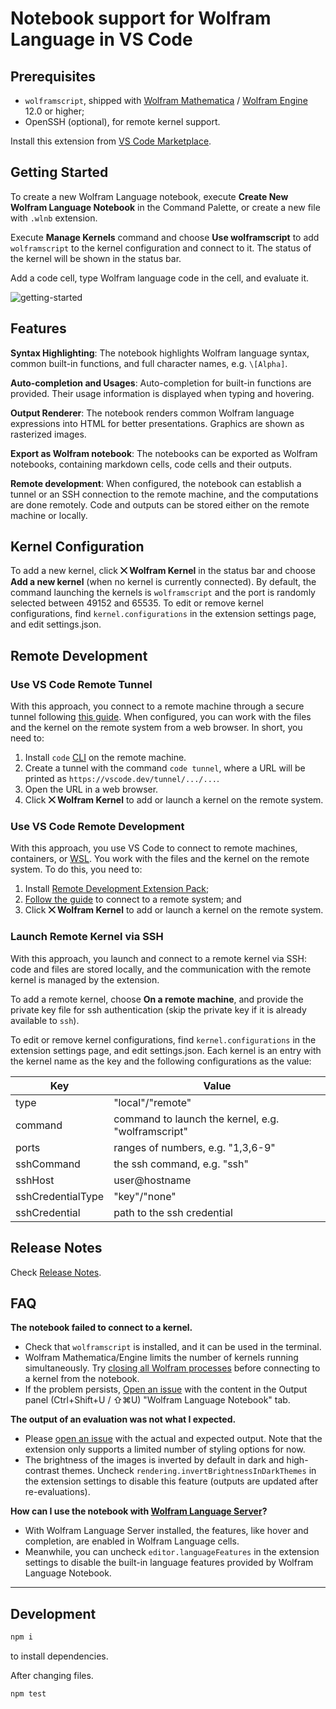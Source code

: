 # Notebook support for Wolfram Language in VS Code

## Prerequisites

- `wolframscript`, shipped with [Wolfram Mathematica](https://www.wolfram.com/mathematica/) / [Wolfram Engine](https://www.wolfram.com/engine/) 12.0 or higher;
- OpenSSH (optional), for remote kernel support.

Install this extension from [VS Code Marketplace](https://marketplace.visualstudio.com/items?itemName=njpipeorgan.wolfram-language-notebook).

## Getting Started

To create a new Wolfram Language notebook, execute **Create New Wolfram Language Notebook** in the Command Palette, or create a new file with `.wlnb` extension.

Execute **Manage Kernels** command and choose **Use wolframscript** to add `wolframscript` to the kernel configuration and connect to it. The status of the kernel will be shown in the status bar.

Add a code cell, type Wolfram language code in the cell, and evaluate it.

![getting-started](images/getting-started.gif)

## Features

**Syntax Highlighting**: The notebook highlights Wolfram language syntax, common built-in functions, and full character names, e.g. `\[Alpha]`.

**Auto-completion and Usages**: Auto-completion for built-in functions are provided. Their usage information is displayed when typing and hovering.

**Output Renderer**: The notebook renders common Wolfram language expressions into HTML for better presentations. Graphics are shown as rasterized images.

**Export as Wolfram notebook**: The notebooks can be exported as Wolfram notebooks, containing markdown cells, code cells and their outputs.

**Remote development**: When configured, the notebook can establish a tunnel or an SSH connection to the remote machine, and the computations are done remotely. Code and outputs can be stored either on the remote machine or locally.

## Kernel Configuration

To add a new kernel, click **⨉ Wolfram Kernel** in the status bar and choose **Add a new kernel** (when no kernel is currently connected). By default, the command launching the kernels is `wolframscript` and the port is randomly selected between 49152 and 65535. To edit or remove kernel configurations, find `kernel.configurations` in the extension settings page, and edit settings.json.

## Remote Development

### Use VS Code Remote Tunnel

With this approach, you connect to a remote machine through a secure tunnel following [this guide](https://code.visualstudio.com/docs/remote/tunnels). When configured, you can work with the files and the kernel on the remote system from a web browser. In short, you need to:

  1. Install `code` [CLI](https://code.visualstudio.com/download) on the remote machine.
  2. Create a tunnel with the command `code tunnel`, where a URL will be printed as `https://vscode.dev/tunnel/.../...`.
  3. Open the URL in a web browser.
  4. Click **⨉ Wolfram Kernel** to add or launch a kernel on the remote system.

### Use VS Code Remote Development

With this approach, you use VS Code to connect to remote machines, containers, or [WSL](https://docs.microsoft.com/windows/wsl/). You work with the files and the kernel on the remote system. To do this, you need to:

1. Install [Remote Development Extension Pack](https://marketplace.visualstudio.com/items?itemName=ms-vscode-remote.vscode-remote-extensionpack);
2. [Follow the guide](https://code.visualstudio.com/docs/remote/remote-overview#_getting-started) to connect to a remote system; and
3. Click **⨉ Wolfram Kernel** to add or launch a kernel on the remote system.

### Launch Remote Kernel via SSH

With this approach, you launch and connect to a remote kernel via SSH: code and files are stored locally, and the communication with the remote kernel is managed by the extension.

To add a remote kernel, choose **On a remote machine**, and provide the private key file for ssh authentication (skip the private key if it is already available to `ssh`).

To edit or remove kernel configurations, find `kernel.configurations` in the extension settings page, and edit settings.json. Each kernel is an entry with the kernel name as the key and the following configurations as the value:

| Key               | Value                                              |
| ----------------- | -------------------------------------------------- |
| type              | "local"/"remote"                                   |
| command           | command to launch the kernel, e.g. "wolframscript" |
| ports             | ranges of numbers, e.g. "1,3,6-9"                  |
| sshCommand        | the ssh command, e.g. "ssh"                        |
| sshHost           | user@hostname                                      |
| sshCredentialType | "key"/"none"                                       |
| sshCredential     | path to the ssh credential                         |

## Release Notes

Check [Release Notes](https://github.com/njpipeorgan/wolfram-language-notebook/wiki/Release-Notes).

## FAQ

**The notebook failed to connect to a kernel.**

- Check that `wolframscript` is installed, and it can be used in the terminal.
- Wolfram Mathematica/Engine limits the number of kernels running simultaneously. Try [closing all Wolfram processes](https://support.wolfram.com/36360) before connecting to a kernel from the notebook.
- If the problem persists, [Open an issue](https://github.com/njpipeorgan/wolfram-language-notebook/issues) with the content in the Output panel (Ctrl+Shift+U / ⇧⌘U) "Wolfram Language Notebook" tab.

**The output of an evaluation was not what I expected.**

- Please [open an issue](https://github.com/njpipeorgan/wolfram-language-notebook/issues) with the actual and expected output. Note that the extension only supports a limited number of styling options for now.
- The brightness of the images is inverted by default in dark and high-contrast themes. Uncheck `rendering.invertBrightnessInDarkThemes` in the extension settings to disable this feature (outputs are updated after re-evaluations).

**How can I use the notebook with [Wolfram Language Server](https://github.com/kenkangxgwe/lsp-wl)?**

- With Wolfram Language Server installed, the features, like hover and completion, are enabled in Wolfram Language cells.
- Meanwhile, you can uncheck `editor.languageFeatures` in the extension settings to disable the built-in language features provided by Wolfram Language Notebook.

---

## Development

```bash
npm i
```

to install dependencies.

After changing files.

```bash
npm test
```
